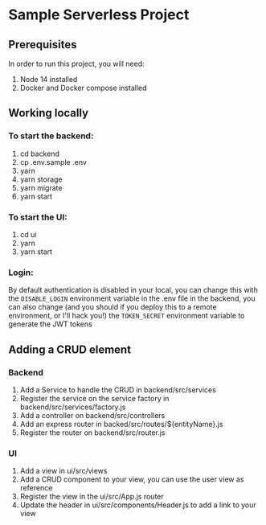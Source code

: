 
# Sample Serverless Project

## Prerequisites

In order to run this project, you will need:
1. Node 14 installed
2. Docker and Docker compose installed

## Working locally

### To start the backend:

1. cd backend
2. cp .env.sample .env
3. yarn
4. yarn storage
5. yarn migrate
6. yarn start

### To start the UI:
1. cd ui
2. yarn
3. yarn start

### Login:
By default authentication is disabled in your local, you can change this with the `DISABLE_LOGIN`
environment variable in the .env file in the backend, you can also change 
(and you should if you deploy this to a remote environment, or I'll hack you!) 
the `TOKEN_SECRET` environment variable to generate the JWT tokens 

## Adding a CRUD element

### Backend
1. Add a Service to handle the CRUD in backend/src/services
2. Register the service on the service factory in backend/src/services/factory.js
3. Add a controller on backend/src/controllers
4. Add an express router in backed/src/routes/${entityName}.js
5. Register the router on backend/src/router.js

### UI
1. Add a view in ui/src/views
2. Add a CRUD component to your view, you can use the user view as reference
3. Register the view in the ui/src/App.js router
4. Update the header in ui/src/components/Header.js to add a link to your view